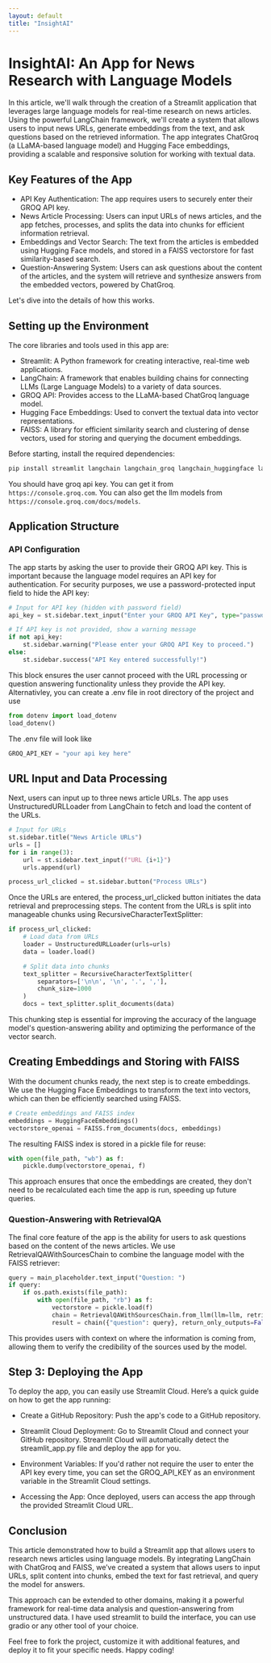 ```yaml
---
layout: default
title: "InsightAI"
---
```


# InsightAI: An App for News Research with Language Models
In this article, we'll walk through the creation of a Streamlit application that leverages large language models for real-time research on news articles. Using the powerful LangChain framework, we'll create a system that allows users to input news URLs, generate embeddings from the text, and ask questions based on the retrieved information. The app integrates ChatGroq (a LLaMA-based language model) and Hugging Face embeddings, providing a scalable and responsive solution for working with textual data.

## Key Features of the App

- API Key Authentication: The app requires users to securely enter their GROQ API key.
- News Article Processing: Users can input URLs of news articles, and the app fetches, processes, and   splits the data into chunks for efficient information retrieval.
- Embeddings and Vector Search: The text from the articles is embedded using Hugging Face models, and stored in a FAISS vectorstore for fast similarity-based search.
- Question-Answering System: Users can ask questions about the content of the articles, and the system will retrieve and synthesize answers from the embedded vectors, powered by ChatGroq.

Let's dive into the details of how this works.

## Setting up the Environment

The core libraries and tools used in this app are:

-   Streamlit: A Python framework for creating interactive, real-time web applications.
-   LangChain: A framework that enables building chains for connecting LLMs (Large Language Models) to a variety of data sources.
-   GROQ API: Provides access to the LLaMA-based ChatGroq language model.
-   Hugging Face Embeddings: Used to convert the textual data into vector representations.
-   FAISS: A library for efficient similarity search and clustering of dense vectors, used for storing and querying the document embeddings.

Before starting, install the required dependencies:
```python
pip install streamlit langchain langchain_groq langchain_huggingface langchain_community unstructured faiss-cpu
```
You should have groq api key. You can get it from `https://console.groq.com`. You can also get the llm models from `https://console.groq.com/docs/models`.

## Application Structure
### API Configuration

The app starts by asking the user to provide their GROQ API key. This is important because the language model requires an API key for authentication. For security purposes, we use a password-protected input field to hide the API key:

```python
# Input for API key (hidden with password field)
api_key = st.sidebar.text_input("Enter your GROQ API Key", type="password")

# If API key is not provided, show a warning message
if not api_key:
    st.sidebar.warning("Please enter your GROQ API Key to proceed.")
else:
    st.sidebar.success("API Key entered successfully!")
```
This block ensures the user cannot proceed with the URL processing or question answering functionality unless they provide the API key. Alternativley, you can create a .env file in root directory of the project and use
```python
from dotenv import load_dotenv
load_dotenv()
```
The .env file will look like
```python
GROQ_API_KEY = "your api key here"
```
## URL Input and Data Processing

Next, users can input up to three news article URLs. The app uses UnstructuredURLLoader from LangChain to fetch and load the content of the URLs.
```python
# Input for URLs
st.sidebar.title("News Article URLs")
urls = []
for i in range(3):
    url = st.sidebar.text_input(f"URL {i+1}")
    urls.append(url)

process_url_clicked = st.sidebar.button("Process URLs")
```
Once the URLs are entered, the process_url_clicked button initiates the data retrieval and preprocessing steps. The content from the URLs is split into manageable chunks using RecursiveCharacterTextSplitter:
```python
if process_url_clicked:
    # Load data from URLs
    loader = UnstructuredURLLoader(urls=urls)
    data = loader.load()

    # Split data into chunks
    text_splitter = RecursiveCharacterTextSplitter(
        separators=['\n\n', '\n', '.', ','],
        chunk_size=1000
    )
    docs = text_splitter.split_documents(data)
```
This chunking step is essential for improving the accuracy of the language model's question-answering ability and optimizing the performance of the vector search.

## Creating Embeddings and Storing with FAISS

With the document chunks ready, the next step is to create embeddings. We use the Hugging Face Embeddings to transform the text into vectors, which can then be efficiently searched using FAISS.
```python
# Create embeddings and FAISS index
embeddings = HuggingFaceEmbeddings()
vectorstore_openai = FAISS.from_documents(docs, embeddings)
```
The resulting FAISS index is stored in a pickle file for reuse:
```python
with open(file_path, "wb") as f:
    pickle.dump(vectorstore_openai, f)
```
This approach ensures that once the embeddings are created, they don't need to be recalculated each time the app is run, speeding up future queries.

### Question-Answering with RetrievalQA

The final core feature of the app is the ability for users to ask questions based on the content of the news articles. We use RetrievalQAWithSourcesChain to combine the language model with the FAISS retriever:
```python
query = main_placeholder.text_input("Question: ")
if query:
    if os.path.exists(file_path):
        with open(file_path, "rb") as f:
            vectorstore = pickle.load(f)
            chain = RetrievalQAWithSourcesChain.from_llm(llm=llm, retriever=vectorstore.as_retriever())
            result = chain({"question": query}, return_only_outputs=False)
```
This provides users with context on where the information is coming from, allowing them to verify the credibility of the sources used by the model.

## Step 3: Deploying the App

To deploy the app, you can easily use Streamlit Cloud. Here’s a quick guide on how to get the app running:

-   Create a GitHub Repository: Push the app's code to a GitHub repository.

-   Streamlit Cloud Deployment: Go to Streamlit Cloud and connect your GitHub repository. Streamlit Cloud will automatically detect the streamlit_app.py file and deploy the app for you.

-   Environment Variables: If you'd rather not require the user to enter the API key every time, you can set the GROQ_API_KEY as an environment variable in the Streamlit Cloud settings.

-   Accessing the App: Once deployed, users can access the app through the provided Streamlit Cloud URL.

## Conclusion

This article demonstrated how to build a Streamlit app that allows users to research news articles using language models. By integrating LangChain with ChatGroq and FAISS, we’ve created a system that allows users to input URLs, split content into chunks, embed the text for fast retrieval, and query the model for answers.

This approach can be extended to other domains, making it a powerful framework for real-time data analysis and question-answering from unstructured data. I have used streamlit to build the interface, you can use gradio or any other tool of your choice.

Feel free to fork the project, customize it with additional features, and deploy it to fit your specific needs. Happy coding!